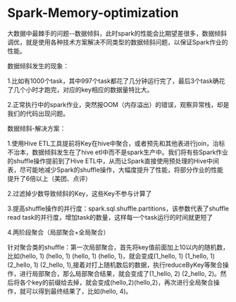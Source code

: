 # Spark-Memory-optimization
大数据中最棘手的问题--数据倾斜，此时spark的性能会比期望差很多，数据倾斜调优，就是使用各种技术方案解决不同类型的数据倾斜问题，以保证Spark作业的性能。

数据倾斜发生的现象：

1.比如有1000个task，其中997个task都花了几分钟运行完了，最后3个task确花了几个小时才跑完，对应的key相应的数据量特比大。

2.正常执行中的spark作业，突然报OOM（内存溢出）的错误，观察异常栈，却是我们的代码出现问题。


数据倾斜-解决方案：

1.使用Hive ETL工具提前将Key在hive中聚合，或者预先和其他表进行join，治标不治本，数据倾斜发生在了hive etl中而不是spark生产中。我们将有些Spark作业的shuffle操作提前到了Hive ETL中，从而让Spark直接使用预处理的Hive中间表，尽可能地减少Spark的shuffle操作，大幅度提升了性能，将部分作业的性能提升了6倍以上（美团、点评）

2.过滤掉少数导致倾斜的Key，这些Key不参与计算了

3.提高shuffle操作的并行度：spark.sql.shuffle.partitions，该参数代表了shuffle read task的并行度，增加task的数量，这样每一个task运行的时间就更短了

4.两阶段聚合（局部聚合+全局聚合）

针对聚合类的shuffle：第一次局部聚合，首先将key值前面加上10以内的随机数，比如(hello, 1) (hello, 1) (hello, 1) (hello, 1)，就会变成(1_hello, 1) (1_hello, 1) (2_hello, 1) (2_hello, 1),接着对打上随机数后的数据，执行reduceByKey等聚合操作，进行局部聚合，那么局部聚合结果，就会变成了(1_hello, 2) (2_hello, 2)。然后将各个key的前缀给去掉，就会变成(hello,2)(hello,2)，再次进行全局聚合操作，就可以得到最终结果了，比如(hello, 4)。
